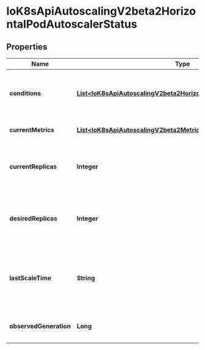 
# IoK8sApiAutoscalingV2beta2HorizontalPodAutoscalerStatus

## Properties
Name | Type | Description | Notes
------------ | ------------- | ------------- | -------------
**conditions** | [**List&lt;IoK8sApiAutoscalingV2beta2HorizontalPodAutoscalerCondition&gt;**](IoK8sApiAutoscalingV2beta2HorizontalPodAutoscalerCondition.md) | conditions is the set of conditions required for this autoscaler to scale its target, and indicates whether or not those conditions are met. | 
**currentMetrics** | [**List&lt;IoK8sApiAutoscalingV2beta2MetricStatus&gt;**](IoK8sApiAutoscalingV2beta2MetricStatus.md) | currentMetrics is the last read state of the metrics used by this autoscaler. |  [optional]
**currentReplicas** | **Integer** | currentReplicas is current number of replicas of pods managed by this autoscaler, as last seen by the autoscaler. | 
**desiredReplicas** | **Integer** | desiredReplicas is the desired number of replicas of pods managed by this autoscaler, as last calculated by the autoscaler. | 
**lastScaleTime** | **String** | lastScaleTime is the last time the HorizontalPodAutoscaler scaled the number of pods, used by the autoscaler to control how often the number of pods is changed. |  [optional]
**observedGeneration** | **Long** | observedGeneration is the most recent generation observed by this autoscaler. |  [optional]




